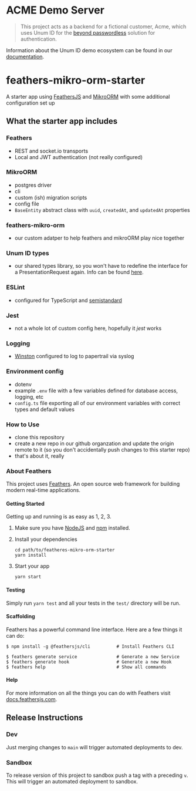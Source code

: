 # ACME Demo Server
> This project acts as a backend for a fictional customer, Acme, which uses Unum ID for the [beyond passwordless](https://www.unum.id/solutions/beyond-passwordless) solution for authentication.

Information about the Unum ID demo ecosystem can be found in our [documentation](https://docs.unum.id/#demos).

# feathers-mikro-orm-starter

A starter app using [FeathersJS](https://feathersjs.com) and [MikroORM](https://mikro-orm.io) with some additional configuration set up

## What the starter app includes
### Feathers
- REST and socket.io transports
- Local and JWT authentication (not really configured)

### MikroORM
- postgres driver
- cli
- custom (ish) migration scripts
- config file
- `BaseEntity` abstract class with `uuid`, `createdAt`, and `updatedAt` properties

### feathers-mikro-orm
- our custom adatper to help feathers and mikroORM play nice together

### Unum ID types
- our shared types library, so you won't have to redefine the interface for a PresentationRequest again. Info can be found [here](https://www.npmjs.com/package/@unumid/types).

### ESLint
- configured for TypeScript and [semistandard](https://github.com/standard/semistandard)

### Jest
- not a whole lot of custom config here, hopefully it _jest_ works

### Logging
- [Winston](https://github.com/winstonjs/winston) configured to log to papertrail via syslog

### Environment config
- dotenv
- example `.env` file with a few variables defined for database access, logging, etc
- `config.ts` file exporting all of our environment variables with correct types and default values

### How to Use
- clone this repository
- create a new repo in our github organzation and update the origin remote to it (so you don't accidentally push changes to this starter repo) 
- that's about it, really


### About Feathers

This project uses [Feathers](http://feathersjs.com). An open source web framework for building modern real-time applications.

#### Getting Started

Getting up and running is as easy as 1, 2, 3.

1. Make sure you have [NodeJS](https://nodejs.org/) and [npm](https://www.npmjs.com/) installed.
2. Install your dependencies

    ```
    cd path/to/featheres-mikro-orm-starter
    yarn install
    ```

3. Start your app

    ```
    yarn start
    ```

#### Testing

Simply run `yarn test` and all your tests in the `test/` directory will be run.

#### Scaffolding

Feathers has a powerful command line interface. Here are a few things it can do:

```
$ npm install -g @feathersjs/cli          # Install Feathers CLI

$ feathers generate service               # Generate a new Service
$ feathers generate hook                  # Generate a new Hook
$ feathers help                           # Show all commands
```

#### Help

For more information on all the things you can do with Feathers visit [docs.feathersjs.com](http://docs.feathersjs.com).

## Release Instructions
### Dev
Just merging changes to `main` will trigger automated deployments to dev.

### Sandbox
To release version of this project to sandbox push a tag with a preceding `v`. This will trigger an automated deployment to sandbox.